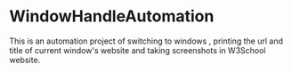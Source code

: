 # WindowHandleAutomation
This is an automation project of switching to windows , printing the url and title of current window's website and taking screenshots in W3School website.
